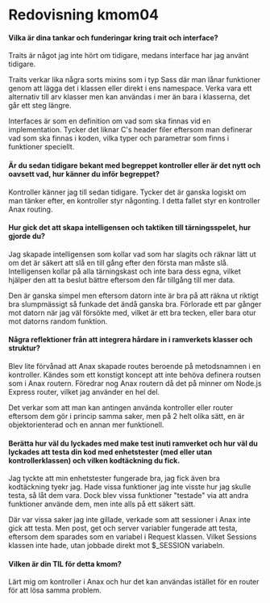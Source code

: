 ---
---
Redovisning kmom04
=========================

#### Vilka är dina tankar och funderingar kring trait och interface?

Traits är något jag inte hört om tidigare, medans interface har jag använt tidigare.

Traits verkar lika några sorts mixins som i typ Sass där man lånar funktioner genom att lägga det i klassen eller direkt i ens namespace.
Verka vara ett alternativ till arv klasser men kan användas i mer än bara i klasserna, det går ett steg längre.

Interfaces är som en definition om vad som ska finnas vid en implementation.
Tycker det liknar C's header filer eftersom man definerar vad som ska finnas i koden, vilka typer och parametrar som finns i funktioner speciellt.


#### Är du sedan tidigare bekant med begreppet kontroller eller är det nytt och oavsett vad, hur känner du inför begreppet?

Kontroller känner jag till sedan tidigare.
Tycker det är ganska logiskt om man tänker efter, en kontroller styr någonting.
I detta fallet styr en kontroller Anax routing.


#### Hur gick det att skapa intelligensen och taktiken till tärningsspelet, hur gjorde du?

Jag skapade intelligensen som kollar vad som har slagits och räknar lätt ut om det är säkert att slå en till gång efter den första man måste slå.
Intelligensen kollar på alla tärningskast och inte bara dess egna, vilket hjälper den att ta beslut bättre eftersom den får tillgång till mer data.

Den är ganska simpel men eftersom datorn inte är bra på att räkna ut riktigt bra slumpmässigt så funkade det ändå ganska bra.
Förlorade ett par gånger mot datorn när jag väl försökte med, vilket är ett bra tecken, eller bara otur mot datorns random funktion.


#### Några reflektioner från att integrera hårdare in i ramverkets klasser och struktur?

Blev lite förvånad att Anax skapade routes beroende på metodsnamnen i en kontroller.
Kändes som ett konstigt koncept att inte behöva definera routsen som i Anax routern.
Föredrar nog Anax routern då det på minner om Node.js Express router, vilket jag använder en hel del.

Det verkar som att man kan antingen använda kontroller eller router eftersom dem gör i princip samma saker, men på 2 helt olika sätt, en är objektorienterad och en annan mer funktionell.


#### Berätta hur väl du lyckades med make test inuti ramverket och hur väl du lyckades att testa din kod med enhetstester (med eller utan kontrollerklassen) och vilken kodtäckning du fick.

Jag tyckte att min enhetstester fungerade bra, jag fick även bra kodtäckning tyekr jag.
Hade vissa funktioner jag inte visste hur jag skulle testa, så låt dem vara.
Dock blev vissa funktioner "testade" via att andra funktioner använde dem, men inte alls på ett säkert sätt.

Där var vissa saker jag inte gillade, verkade som att sessioner i Anax inte gick att testa.
Men post, get och server variabler fungerade att testa, eftersom dem sparades som en variabel i Request klassen.
Vilket Sessions klassen inte hade, utan jobbade direkt mot $_SESSION variabeln.


#### Vilken är din TIL för detta kmom?

Lärt mig om kontroller i Anax och hur det kan användas istället för en router för att lösa samma problem.

